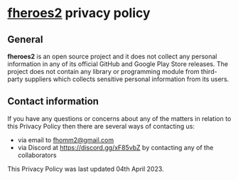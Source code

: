 # [**fheroes2**](README.md) privacy policy

## General

**fheroes2** is an open source project and it does not collect any personal
information in any of its official GitHub and Google Play Store releases.
The project does not contain any library or programming module from
third-party suppliers which collects sensitive personal information from its users.

## Contact information

If you have any questions or concerns about any of the matters in relation to
this Privacy Policy then there are several ways of contacting us:
- via email to fhomm2@gmail.com
- via Discord at https://discord.gg/xF85vbZ by contacting any of the collaborators

This Privacy Policy was last updated 04th April 2023.
